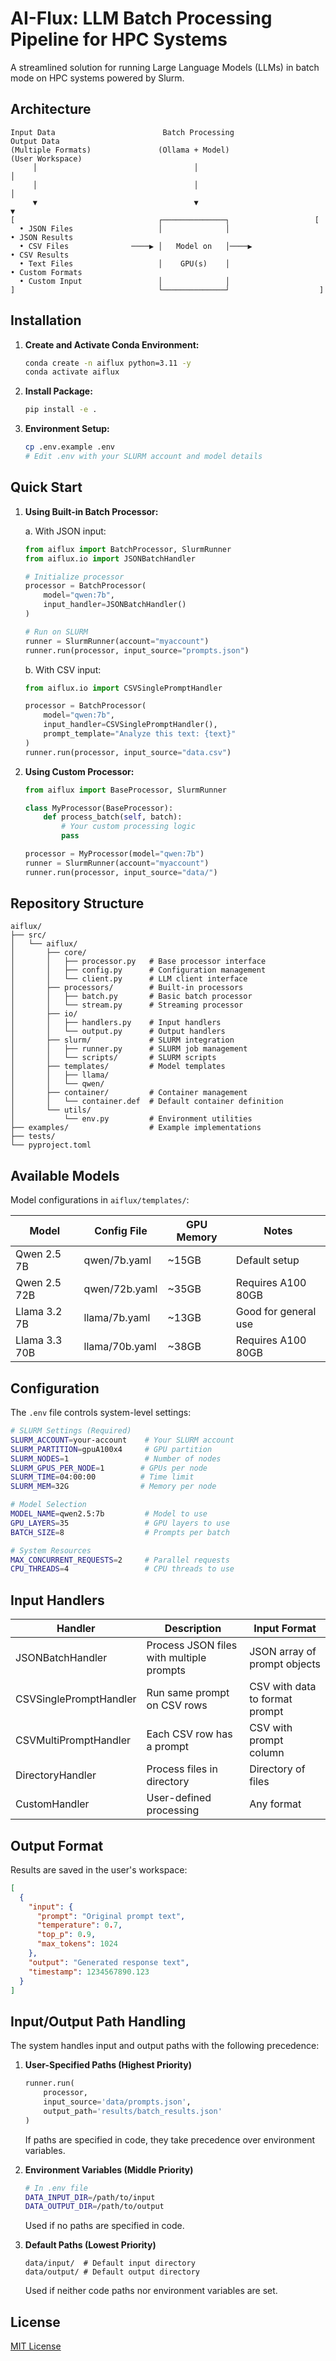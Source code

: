 # AI-Flux: LLM Batch Processing Pipeline for HPC Systems

A streamlined solution for running Large Language Models (LLMs) in batch mode on HPC systems powered by Slurm. 

## Architecture

```
Input Data                        Batch Processing                    Output Data
(Multiple Formats)               (Ollama + Model)                   (User Workspace)
     │                                   │                                 │
     │                                   │                                 │
     ▼                                   ▼                                 ▼
[                                ┌──────────────┐                   [
  • JSON Files                   │              │                      • JSON Results
  • CSV Files              ────▶ │   Model on   │────▶                • CSV Results
  • Text Files                   │    GPU(s)    │                     • Custom Formats
  • Custom Input                 │              │                      
]                                └──────────────┘                    ]
```

## Installation

1. **Create and Activate Conda Environment:**
   ```bash
   conda create -n aiflux python=3.11 -y
   conda activate aiflux
   ```

2. **Install Package:**
   ```bash
   pip install -e .
   ```

3. **Environment Setup:**
   ```bash
   cp .env.example .env
   # Edit .env with your SLURM account and model details
   ```

## Quick Start

1. **Using Built-in Batch Processor:**
   
   a. With JSON input:
   ```python
   from aiflux import BatchProcessor, SlurmRunner
   from aiflux.io import JSONBatchHandler

   # Initialize processor
   processor = BatchProcessor(
       model="qwen:7b",
       input_handler=JSONBatchHandler()
   )

   # Run on SLURM
   runner = SlurmRunner(account="myaccount")
   runner.run(processor, input_source="prompts.json")
   ```

   b. With CSV input:
   ```python
   from aiflux.io import CSVSinglePromptHandler

   processor = BatchProcessor(
       model="qwen:7b",
       input_handler=CSVSinglePromptHandler(),
       prompt_template="Analyze this text: {text}"
   )
   runner.run(processor, input_source="data.csv")
   ```

2. **Using Custom Processor:**
   ```python
   from aiflux import BaseProcessor, SlurmRunner
   
   class MyProcessor(BaseProcessor):
       def process_batch(self, batch):
           # Your custom processing logic
           pass

   processor = MyProcessor(model="qwen:7b")
   runner = SlurmRunner(account="myaccount")
   runner.run(processor, input_source="data/")
   ```

## Repository Structure

```
aiflux/
├── src/
│   └── aiflux/                 
│       ├── core/              
│       │   ├── processor.py   # Base processor interface
│       │   ├── config.py      # Configuration management
│       │   └── client.py      # LLM client interface
│       ├── processors/        # Built-in processors
│       │   ├── batch.py       # Basic batch processor
│       │   └── stream.py      # Streaming processor
│       ├── io/               
│       │   ├── handlers.py    # Input handlers
│       │   └── output.py      # Output handlers
│       ├── slurm/             # SLURM integration
│       │   ├── runner.py      # SLURM job management
│       │   └── scripts/       # SLURM scripts
│       ├── templates/         # Model templates
│       │   ├── llama/
│       │   └── qwen/
│       ├── container/         # Container management
│       │   └── container.def  # Default container definition
│       └── utils/            
│           └── env.py         # Environment utilities
├── examples/                  # Example implementations
├── tests/                    
└── pyproject.toml
```

## Available Models

Model configurations in `aiflux/templates/`:

| Model | Config File | GPU Memory | Notes |
|-------|-------------|------------|--------|
| Qwen 2.5 7B | qwen/7b.yaml | ~15GB | Default setup |
| Qwen 2.5 72B | qwen/72b.yaml | ~35GB | Requires A100 80GB |
| Llama 3.2 7B | llama/7b.yaml | ~13GB | Good for general use |
| Llama 3.3 70B | llama/70b.yaml | ~38GB | Requires A100 80GB |

## Configuration

The `.env` file controls system-level settings:

```bash
# SLURM Settings (Required)
SLURM_ACCOUNT=your-account    # Your SLURM account
SLURM_PARTITION=gpuA100x4     # GPU partition
SLURM_NODES=1                 # Number of nodes
SLURM_GPUS_PER_NODE=1        # GPUs per node
SLURM_TIME=04:00:00          # Time limit
SLURM_MEM=32G                # Memory per node

# Model Selection
MODEL_NAME=qwen2.5:7b         # Model to use
GPU_LAYERS=35                 # GPU layers to use
BATCH_SIZE=8                  # Prompts per batch

# System Resources
MAX_CONCURRENT_REQUESTS=2     # Parallel requests
CPU_THREADS=4                 # CPU threads to use
```

## Input Handlers

| Handler | Description | Input Format |
|---------|-------------|--------------|
| JSONBatchHandler | Process JSON files with multiple prompts | JSON array of prompt objects |
| CSVSinglePromptHandler | Run same prompt on CSV rows | CSV with data to format prompt |
| CSVMultiPromptHandler | Each CSV row has a prompt | CSV with prompt column |
| DirectoryHandler | Process files in directory | Directory of files |
| CustomHandler | User-defined processing | Any format |

## Output Format

Results are saved in the user's workspace:
```json
[
  {
    "input": {
      "prompt": "Original prompt text",
      "temperature": 0.7,
      "top_p": 0.9,
      "max_tokens": 1024
    },
    "output": "Generated response text",
    "timestamp": 1234567890.123
  }
]
```

## Input/Output Path Handling

The system handles input and output paths with the following precedence:

1. **User-Specified Paths (Highest Priority)**
   ```python
   runner.run(
       processor,
       input_source='data/prompts.json',
       output_path='results/batch_results.json'
   )
   ```
   If paths are specified in code, they take precedence over environment variables.

2. **Environment Variables (Middle Priority)**
   ```bash
   # In .env file
   DATA_INPUT_DIR=/path/to/input
   DATA_OUTPUT_DIR=/path/to/output
   ```
   Used if no paths are specified in code.

3. **Default Paths (Lowest Priority)**
   ```
   data/input/  # Default input directory
   data/output/ # Default output directory
   ```
   Used if neither code paths nor environment variables are set.

## License

[MIT License](LICENSE) 